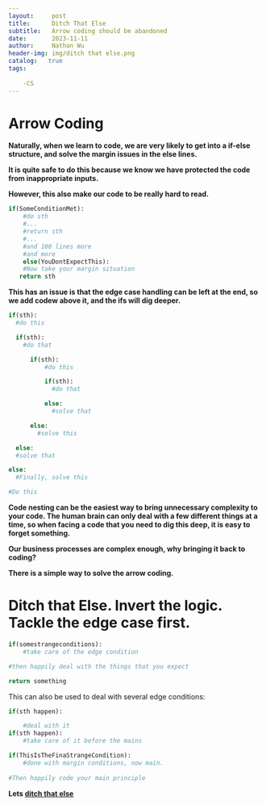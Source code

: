 ```yaml
---
layout:     post
title:      Ditch That Else
subtitle:   Arrow coding should be abandoned
date:       2023-11-11
author:     Nathan Wu
header-img: img/ditch that else.png
catalog:   true
tags:
    
    -CS
---
```


# Arrow Coding

**Naturally, when we learn to code, we are very likely to get into a if-else structure, and solve the margin issues in the else lines.**

**It is quite safe to do this because we know we have protected the code from inappropriate inputs.**

**However, this also make our code to be really hard to read.**
```py
if(SomeConditionMet):
    #do sth
    #...
    #return sth
    #...
    #and 100 lines more
    #and more
    else(YouDontExpectThis):
    #Now take your margin situation
   return sth
```

**This has an issue is that the edge case handling can be left at the end, so we add codew above it, and the ifs will dig deeper.**

```py
if(sth):
  #do this

  if(sth):
    #do that

      if(sth):
          #do this

          if(sth):
            #do that

          else:
            #solve that

      else:
        #solve this

  else:
  #solve that

else:
  #Finally, solve this

#Do this
```
**Code nesting can be the easiest way to bring unnecessary complexity to your code. The human brain can only deal with a few different things at a time, so when facing a code that you need to dig this deep, it is easy to forget something.**

**Our business processes are complex enough, why bringing it back to coding?**

**There is a simple way to solve the arrow coding.**

# Ditch that Else. Invert the logic. Tackle the edge case first.

```py
if(somestrangeconditions):
    #take care of the edge condition

#then happily deal with the things that you expect

return something
```
    
This can also be used to deal with several edge conditions:

```py
if(sth happen):

    #deal with it
if(sth happen):
    #take care of it before the mains

if(ThisIsTheFinaStrangeCondition):
    #done with margin conditions, now main.
    
#Then happily code your main principle
```

**Lets [ditch that else](https://blog.codinghorror.com/flattening-arrow-code/)**
      
